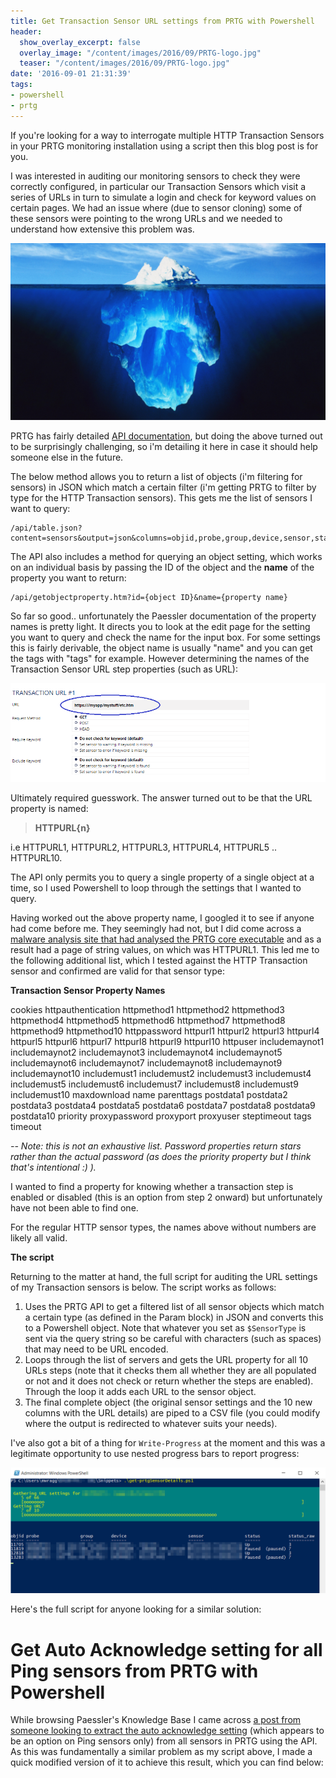 ```yaml
---
title: Get Transaction Sensor URL settings from PRTG with Powershell
header:
  show_overlay_excerpt: false
  overlay_image: "/content/images/2016/09/PRTG-logo.jpg"
  teaser: "/content/images/2016/09/PRTG-logo.jpg"
date: '2016-09-01 21:31:39'
tags:
- powershell
- prtg
---
```

If you're looking for a way to interrogate multiple HTTP Transaction Sensors in your PRTG monitoring installation using a script then this blog post is for you.

I was interested in auditing our monitoring sensors to check they were correctly configured, in particular our Transaction Sensors which visit a series of URLs in turn to simulate a login and check for keyword values on certain pages. We had an issue where (due to sensor cloning) some of these sensors were pointing to the wrong URLs and we needed to understand how extensive this problem was.

![](/content/images/2016/09/tip-of-the-iceberg-90839.jpg)

PRTG has fairly detailed [API documentation](https://www.paessler.com/manuals/prtg/application_programming_interface_api_definition), but doing the above turned out to be surprisingly challenging, so i'm detailing it here in case it should help someone else in the future. 

The below method allows you to return a list of objects (i'm filtering for sensors) in JSON which match a certain filter (i'm getting PRTG to filter by type for the HTTP Transaction sensors). This gets me the list of sensors I want to query:

```
/api/table.json?content=sensors&output=json&columns=objid,probe,group,device,sensor,status&count=10000&filter_type=HTTPTransaction
```

The API also includes a method for querying an object setting, which works on an individual basis by passing the ID of the object and the **name** of the property you want to return:

```
/api/getobjectproperty.htm?id={object ID}&name={property name}
```

So far so good.. unfortunately the Paessler documentation of the property names is pretty light. It directs you to look at the edit page for the setting you want to query and check the name for the input box. For some settings this is fairly derivable, the object name is usually "name" and you can get the tags with "tags" for example. However determining the names of the Transaction Sensor URL step properties (such as URL):

![](/content/images/2016/09/TransactionURL-2.png)

Ultimately required guesswork. The answer turned out to be that the URL property is named:

> **HTTPURL{n}** 

i.e HTTPURL1, HTTPURL2, HTTPURL3, HTTPURL4, HTTPURL5 .. HTTPURL10.

The API only permits you to query a single property of a single object at a time, so I used Powershell to loop through the settings that I wanted to query.

Having worked out the above property name, I googled it to see if anyone had come before me. They seemingly had not, but I did come across a [malware analysis site that had analysed the PRTG core executable](https://malwr.com/analysis/OGNhNjRlZTI4NmI4NGZlNGJjM2U2M2Y1ZWIwZjhkNzQ/) and as a result had a page of string values, on which was HTTPURL1. This led me to the following additional list, which I tested against the HTTP Transaction sensor and confirmed are valid for that sensor type:

**Transaction Sensor Property Names**

cookies
httpauthentication
httpmethod1
httpmethod2
httpmethod3
httpmethod4
httpmethod5
httpmethod6
httpmethod7
httpmethod8
httpmethod9
httpmethod10
httppassword
httpurl1
httpurl2
httpurl3
httpurl4
httpurl5
httpurl6
httpurl7
httpurl8
httpurl9
httpurl10
httpuser
includemaynot1
includemaynot2
includemaynot3
includemaynot4
includemaynot5
includemaynot6
includemaynot7
includemaynot8
includemaynot9
includemaynot10
includemust1
includemust2
includemust3
includemust4
includemust5
includemust6
includemust7
includemust8
includemust9
includemust10
maxdownload
name
parenttags
postdata1
postdata2
postdata3
postdata4
postdata5
postdata6
postdata7
postdata8
postdata9
postdata10
priority
proxypassword
proxyport
proxyuser
steptimeout
tags
timeout

*-- Note: this is not an exhaustive list. Password properties return stars rather than the actual password (as does the priority property but I think that's intentional :) ).*

I wanted to find a property for knowing whether a transaction step is enabled or disabled (this is an option from step 2 onward) but unfortunately have not been able to find one.

For the regular HTTP sensor types, the names above without numbers are likely all valid.

**The script**

Returning to the matter at hand, the full script for auditing the URL settings of my Transaction sensors is below. The script works as follows:

1. Uses the PRTG API to get a filtered list of all sensor objects which match a certain type (as defined in the Param block) in JSON and converts this to a Powershell object. Note that whatever you set as `$SensorType` is sent via the query string so be careful with characters (such as spaces) that may need to be URL encoded.
2. Loops through the list of servers and gets the URL property for all 10 URLs steps (note that it checks them all whether they are all populated or not and it does not check or return whether the steps are enabled). Through the loop it adds each URL to the sensor object.
3. The final complete object (the original sensor settings and the 10 new columns with the URL details) are piped to a CSV file (you could modify where the output is redirected to whatever suits your needs). 

I've also got a bit of a thing for `Write-Progress` at the moment and this was a legitimate opportunity to use nested progress bars to report progress:

![](/content/images/2016/09/get-prtgsensordetails.png)

Here's the full script for anyone looking for a similar solution:

<script src="https://gist.github.com/markwragg/7640aeab480f2f4e4b278908d108c1ef.js"></script>

# Get Auto Acknowledge setting for all Ping sensors from PRTG with Powershell

While browsing Paessler's Knowledge Base I came across [a post from someone looking to extract the auto acknowledge setting](https://kb.paessler.com/en/topic/71062-extract-auto-acknowledge-setting-from-all-sensors-via-api) (which appears to be an option on Ping sensors only) from all sensors in PRTG using the API. As this was fundamentally a similar problem as my script above, I made a quick modified version of it to achieve this result, which you can find below:

<script src="https://gist.github.com/markwragg/02a91560f46210cf67ca5c810681f6ae.js"></script>
